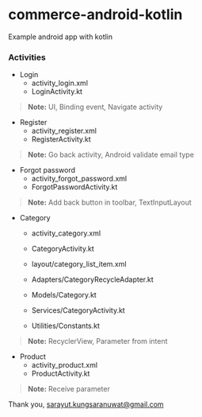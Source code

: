 # commerce-android-kotlin

Example android app with kotlin

### Activities
- Login
    - activity_login.xml
    - LoginActivity.kt
    

> **Note:** UI, Binding event, Navigate activity


- Register
    - activity_register.xml
    - RegisterActivity.kt

> **Note:** Go back activity, Android validate email type


- Forgot password
    - activity_forgot_password.xml
    - ForgotPasswordActivity.kt

> **Note:** Add back button in toolbar, TextInputLayout


- Category
    - activity_category.xml
    - CategoryActivity.kt
    
    - layout/category_list_item.xml
    - Adapters/CategoryRecycleAdapter.kt
    - Models/Category.kt
    - Services/CategoryActivity.kt
    - Utilities/Constants.kt
    
> **Note:** RecyclerView, Parameter from intent


- Product
    - activity_product.xml
    - ProductActivity.kt

> **Note:** Receive parameter

Thank you, sarayut.kungsaranuwat@gmail.com
